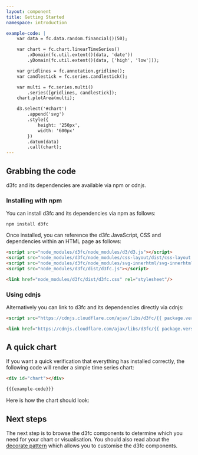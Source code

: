 ```yaml
---
layout: component
title: Getting Started
namespace: introduction

example-code: |
    var data = fc.data.random.financial()(50);

    var chart = fc.chart.linearTimeSeries()
        .xDomain(fc.util.extent()(data, 'date'))
        .yDomain(fc.util.extent()(data, ['high', 'low']));

    var gridlines = fc.annotation.gridline();
    var candlestick = fc.series.candlestick();

    var multi = fc.series.multi()
        .series([gridlines, candlestick]);
    chart.plotArea(multi);

    d3.select('#chart')
        .append('svg')
        .style({
            height: '250px',
            width: '600px'
        })
        .datum(data)
        .call(chart);
---
```


## Grabbing the code

d3fc and its dependencies are available via npm or cdnjs.

### Installing with npm

You can install d3fc and its dependencies via npm as follows:

```
npm install d3fc
```

Once installed, you can reference the d3fc JavaScript, CSS and dependencies within an HTML page as follows:

```html
<script src="node_modules/d3fc/node_modules/d3/d3.js"></script>
<script src="node_modules/d3fc/node_modules/css-layout/dist/css-layout.js"></script>
<script src="node_modules/d3fc/node_modules/svg-innerhtml/svg-innerhtml.js"></script>
<script src="node_modules/d3fc/dist/d3fc.js"></script>

<link href="node_modules/d3fc/dist/d3fc.css" rel="stylesheet"/>
```

### Using cdnjs

Alternatively you can link to d3fc and its dependencies directly via cdnjs:

```html
<script src="https://cdnjs.cloudflare.com/ajax/libs/d3fc/{{ package.version }}/d3fc.bundle.min.js"></script>

<link href="https://cdnjs.cloudflare.com/ajax/libs/d3fc/{{ package.version }}/d3fc.min.css" rel="stylesheet"/>
```

## A quick chart

If you want a quick verification that everything has installed correctly, the following code will render a simple time series chart:

```html
<div id="chart"></div>
```

```js
{{{example-code}}}
```

Here is how the chart should look:

<div id="chart"></div>
<script type="text/javascript">
(function() {
    {{{example-code}}}
}());
</script>

## Next steps

The next step is to browse the d3fc components to determine which you need for your chart or visualisation. You should also read about the <a href="2-decorate-pattern.html">decorate pattern</a> which allows you to customise the d3fc components.
